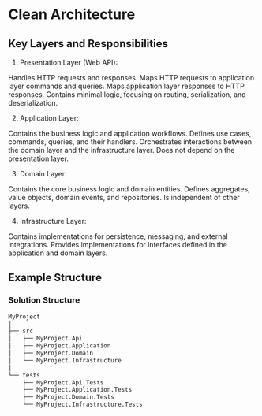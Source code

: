# Clean Architecture

## Key Layers and Responsibilities

1. Presentation Layer (Web API):

Handles HTTP requests and responses.
Maps HTTP requests to application layer commands and queries.
Maps application layer responses to HTTP responses.
Contains minimal logic, focusing on routing, serialization, and deserialization.

2. Application Layer:

Contains the business logic and application workflows.
Defines use cases, commands, queries, and their handlers.
Orchestrates interactions between the domain layer and the infrastructure layer.
Does not depend on the presentation layer.

3. Domain Layer:

Contains the core business logic and domain entities.
Defines aggregates, value objects, domain events, and repositories.
Is independent of other layers.

4. Infrastructure Layer:

Contains implementations for persistence, messaging, and external integrations.
Provides implementations for interfaces defined in the application and domain layers.


## Example Structure

### Solution Structure

```sh
MyProject
│
├── src
│   ├── MyProject.Api
│   ├── MyProject.Application
│   ├── MyProject.Domain
│   └── MyProject.Infrastructure
│
└── tests
    ├── MyProject.Api.Tests
    ├── MyProject.Application.Tests
    ├── MyProject.Domain.Tests
    └── MyProject.Infrastructure.Tests
```